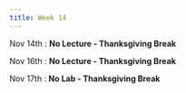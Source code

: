 ```yaml
---
title: Week 14
---
```

Nov 14th
: **No Lecture - Thanksgiving Break**



Nov 16th
: **No Lecture - Thanksgiving Break**



Nov 17th
: **No Lab - Thanksgiving Break**
